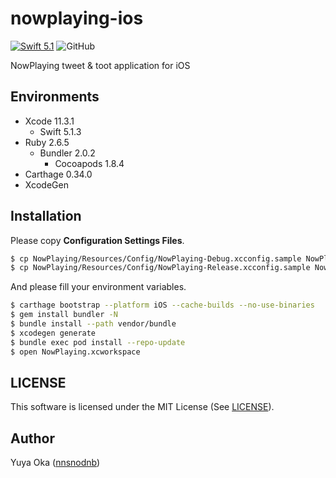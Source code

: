 # nowplaying-ios

[![Swift 5.1](https://img.shields.io/badge/language-Swift5.1-orange.svg)](https://developer.apple.com/swift)
![GitHub](https://img.shields.io/github/license/nnsnodnb/nowplaying-ios.svg)

NowPlaying tweet & toot application for iOS

## Environments

- Xcode 11.3.1
  - Swift 5.1.3
- Ruby 2.6.5
  - Bundler 2.0.2
    - Cocoapods 1.8.4
- Carthage 0.34.0
- XcodeGen

## Installation

Please copy **Configuration Settings Files**.

```bash
$ cp NowPlaying/Resources/Config/NowPlaying-Debug.xcconfig.sample NowPlaying/Resources/Config/NowPlaying-Debug.xcconfig
$ cp NowPlaying/Resources/Config/NowPlaying-Release.xcconfig.sample NowPlaying/Resources/Config/NowPlaying-Release.xcconfig
```

And please fill your environment variables.

```bash
$ carthage bootstrap --platform iOS --cache-builds --no-use-binaries
$ gem install bundler -N
$ bundle install --path vendor/bundle
$ xcodegen generate
$ bundle exec pod install --repo-update
$ open NowPlaying.xcworkspace
```

## LICENSE

This software is licensed under the MIT License (See [LICENSE](LICENSE)).

## Author

Yuya Oka ([nnsnodnb](https://github.com/nnsnodnb))

